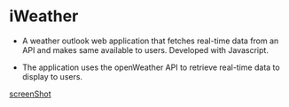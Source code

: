 # iWeather
- A weather outlook web application that fetches real-time data from an API and makes same available to users. Developed with Javascript.

- The application uses the openWeather API to retrieve real-time data to display to users.

[screenShot](./home.png)



